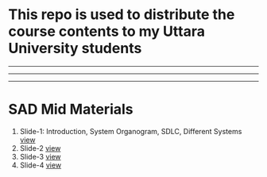 # This repo is used to distribute the course contents to my Uttara University students
<hr><hr><hr>

# SAD Mid Materials
1. Slide-1: Introduction, System Organogram, SDLC, Different Systems [view](https://docs.google.com/presentation/d/1mIi6vTIvwgBqjnDFmLcP3Nv44DeweEUM/edit?usp=sharing&ouid=114419490922214411323&rtpof=true&sd=true)
1. Slide-2 [view](https://docs.google.com/presentation/d/1GgosU7TdCtqq1D0HfrqQDDtgK2a9oF-b/edit?usp=sharing&ouid=114419490922214411323&rtpof=true&sd=true)
1. Slide-3 [view](https://docs.google.com/presentation/d/13CNMUaoAgGuJWlhCoj8_T16uPVne7IHy/edit?usp=sharing&ouid=114419490922214411323&rtpof=true&sd=true)
1. Slide-4 [view](https://docs.google.com/presentation/d/1b8jbaOxU0Hse3ybMERHTZk6eM2KP6ZaU/edit?usp=sharing&ouid=114419490922214411323&rtpof=true&sd=true)

